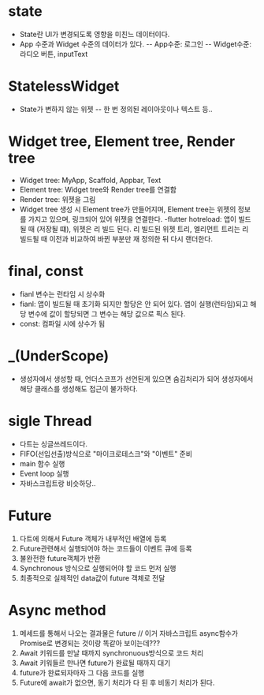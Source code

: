 # state
- State란 UI가 변경되도록 영향을 미친느 데이터이다.
- App 수준과 Widget 수준의 데이터가 있다.
  -- App수준: 로그인
  -- Widget수준: 라디오 버튼, inputText

# StatelessWidget
- State가 변하지 않는 위젯
  -- 한 번 정의된 레이아웃이나 텍스트 등..

# Widget tree, Element tree, Render tree
- Widget tree: MyApp, Scaffold, Appbar, Text
- Element tree: Widget tree와 Render tree를 연결함
- Render tree: 위젯을 그림
- Widget tree 생성 시 Element tree가 만들어지며, Element tree는 위젯의 정보를 가지고 있으며, 링크되어 있어 위젯을 연결한다.
-flutter hotreload: 앱이 빌드될 때 (저장될 떄), 위젯은 리 빌드 된다. 리 빌드된 위젯 트리, 엘리먼트 트리는 리 빌드될 때 이전과 비교하여 바뀐 부분만 재 정의한 뒤 다시 랜더한다.

# final, const
 - fianl 변수는 런타임 시 상수화 
 - fianl: 앱이 빌드될 때 초기화 되지만 할당은 안 되어 있다. 앱이 실행(런타임)되고 해당 변수에 값이 할당되면 그 변수는 해당 값으로 픽스 된다.
 - const:  컴파일 시에 상수가 됨

# _(UnderScope)
 - 생성자에서 생성할 때, 언더스코프가 선언된게 있으면 숨김처리가 되어 생성자에서 해당 클래스를 생성해도 접근이 불가하다.

# sigle Thread
 - 다트는 싱글쓰레드이다.
 - FIFO(선입선출)방식으로 "마이크로테스크"와 "이벤트" 준비
 - main 함수 실행
 - Event loop 실행
 - 자바스크립트랑 비슷하당..

 # Future
 1. 다트에 의해서 Future 객체가 내부적인 배열에 등록
 2. Future관련해서 실행되어야 하는 코드들이 이벤트 큐에 등록
 3. 불완전한 future객체가 반환
 4. Synchronous 방식으로 실행되어야 할 코드 먼저 실행
 5. 최종적으로 실제적인 data값이 future 객체로 전달

 # Async method
 1. 메세드를 통해서 나오는 결과물은 future // 이거 자바스크립트 async함수가 Promise로 변경되는 것이랑 똑같아 보이는데???
 2. Await 키워드를 만날 때까지 synchronuous방식으로 코드 처리
 3. Await 키워들르 만나면 future가 완료될 때까지 대기
 4. future가 완료되자마자 그 다음 코드를 실행
 5. Future에 await가 없으면, 동기 처리가 다 된 후 비동기 처리가 된다.